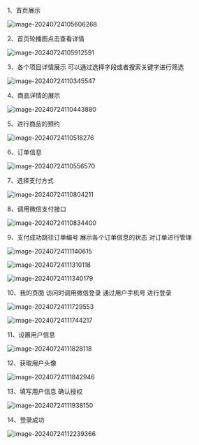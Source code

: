 1、首页展示

![image-20240724105606268](C:\Users\TAK\AppData\Roaming\Typora\typora-user-images\image-20240724105606268.png)

2、首页轮播图点击查看详情

![image-20240724105912591](C:\Users\TAK\AppData\Roaming\Typora\typora-user-images\image-20240724105912591.png)

3、各个项目详情展示 可以通过选择字段或者搜索关键字进行筛选

![image-20240724110345547](C:\Users\TAK\AppData\Roaming\Typora\typora-user-images\image-20240724110345547.png)

4、商品详情的展示

![image-20240724110443880](C:\Users\TAK\AppData\Roaming\Typora\typora-user-images\image-20240724110443880.png)

5、进行商品的预约

![image-20240724110518276](C:\Users\TAK\AppData\Roaming\Typora\typora-user-images\image-20240724110518276.png)

6、订单信息

![image-20240724110556570](C:\Users\TAK\AppData\Roaming\Typora\typora-user-images\image-20240724110556570.png)

7、选择支付方式

![image-20240724110804211](C:\Users\TAK\AppData\Roaming\Typora\typora-user-images\image-20240724110804211.png)

8、调用微信支付接口

![image-20240724110834400](C:\Users\TAK\AppData\Roaming\Typora\typora-user-images\image-20240724110834400.png)

9、支付成功跳往订单编号 展示各个订单信息的状态 对订单进行管理

![image-20240724111140615](C:\Users\TAK\AppData\Roaming\Typora\typora-user-images\image-20240724111140615.png)

![image-20240724111310118](C:\Users\TAK\AppData\Roaming\Typora\typora-user-images\image-20240724111310118.png)

![image-20240724111340179](C:\Users\TAK\AppData\Roaming\Typora\typora-user-images\image-20240724111340179.png)

10、我的页面 访问时调用微信登录 通过用户手机号 进行登录

![image-20240724111729553](C:\Users\TAK\AppData\Roaming\Typora\typora-user-images\image-20240724111729553.png)

![image-20240724111744217](C:\Users\TAK\AppData\Roaming\Typora\typora-user-images\image-20240724111744217.png)

11、设置用户信息

![image-20240724111828118](C:\Users\TAK\AppData\Roaming\Typora\typora-user-images\image-20240724111828118.png)

12、获取用户头像

![image-20240724111842946](C:\Users\TAK\AppData\Roaming\Typora\typora-user-images\image-20240724111842946.png)

13、填写用户信息 确认授权

![image-20240724111938150](C:\Users\TAK\AppData\Roaming\Typora\typora-user-images\image-20240724111938150.png)

14、登录成功

![image-20240724112239366](C:\Users\TAK\AppData\Roaming\Typora\typora-user-images\image-20240724112239366.png)